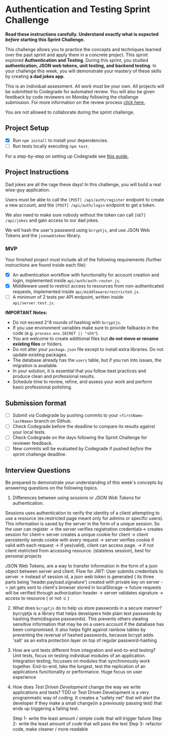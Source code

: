 # Authentication and Testing Sprint Challenge

**Read these instructions carefully. Understand exactly what is expected _before_ starting this Sprint Challenge.**

This challenge allows you to practice the concepts and techniques learned over the past sprint and apply them in a concrete project. This sprint explored **Authentication and Testing**. During this sprint, you studied **authentication, JSON web tokens, unit testing, and backend testing**. In your challenge this week, you will demonstrate your mastery of these skills by creating **a dad jokes app**.

This is an individual assessment. All work must be your own. All projects will be submitted to Codegrade for automated review. You will also be given feedback by code reviewers on Monday following the challenge submission. For more information on the review process [click here.](https://www.notion.so/lambdaschool/How-to-View-Feedback-in-CodeGrade-c5147cee220c4044a25de28bcb6bb54a)

You are not allowed to collaborate during the sprint challenge.

## Project Setup

- [x] Run `npm install` to install your dependencies.
- [ ] Run tests locally executing `npm test`.

For a step-by-step on setting up Codegrade see [this guide.](https://www.notion.so/lambdaschool/Submitting-an-assignment-via-Code-Grade-A-Step-by-Step-Walkthrough-07bd65f5f8364e709ecb5064735ce374)

## Project Instructions

Dad jokes are all the rage these days! In this challenge, you will build a real wise-guy application.

Users must be able to call the `[POST] /api/auth/register` endpoint to create a new account, and the `[POST] /api/auth/login` endpoint to get a token.

We also need to make sure nobody without the token can call `[GET] /api/jokes` and gain access to our dad jokes.

We will hash the user's password using `bcryptjs`, and use JSON Web Tokens and the `jsonwebtoken` library.

### MVP

Your finished project must include all of the following requirements (further instructions are found inside each file):

- [x] An authentication workflow with functionality for account creation and login, implemented inside `api/auth/auth-router.js`.
- [x] Middleware used to restrict access to resources from non-authenticated requests, implemented inside `api/middleware/restricted.js`.
- [ ] A minimum of 2 tests per API endpoint, written inside `api/server.test.js`.

**IMPORTANT Notes:**

- Do not exceed 2^8 rounds of hashing with `bcryptjs`.
- If you use environment variables make sure to provide fallbacks in the code (e.g. `process.env.SECRET || "shh"`).
- You are welcome to create additional files but **do not move or rename existing files** or folders.
- Do not alter your `package.json` file except to install extra libraries. Do not update existing packages.
- The database already has the `users` table, but if you run into issues, the migration is available.
- In your solution, it is essential that you follow best practices and produce clean and professional results.
- Schedule time to review, refine, and assess your work and perform basic professional polishing.

## Submission format

- [ ] Submit via Codegrade by pushing commits to your `<firstName-lastName>` branch on Github.
- [ ] Check Codegrade before the deadline to compare its results against your local tests.
- [ ] Check Codegrade on the days following the Sprint Challenge for reviewer feedback.
- [ ] New commits will be evaluated by Codegrade if pushed _before_ the sprint challenge deadline.

## Interview Questions

Be prepared to demonstrate your understanding of this week's concepts by answering questions on the following topics.

1. Differences between using _sessions_ or _JSON Web Tokens_ for authentication.

Sessions uses authentication to verify the identity of a client attempting to use a resource (ex.restricted page meant only for admins or specific users). This information is saved by the server in the form of a unique session. So the user can register -> the server verifies registration credentials-> creates session for client-> server creates a unique cookie for client -> client persistently sends cookie with every request  -> server verifies cookie if valid with each request -> if yes(valid), client can access page. -> if not client restricted from accessing resource. (stateless session), best for personal projects


JSON Web Tokens, are a way to transfer information in the form of a json object between server and client.
Flow for JWT: User submits credentials to server -> instead of session id, a json web token is generated ( its three parts being 'header.payload.signature') created with private key on server -> jwt gets sent to client's browser stored in localStorage -> future requests will be verified through authorization header -> server validates signature -> access to resource ( or not :c )


2. What does `bcryptjs` do to help us store passwords in a secure manner?
bycryptjs is a library that helps developers hide plain text passwords by hashing them(disguise passwords). This prevents others stealing sensitive information that may be on a users account if the database has been compromised. It also helps fight against rainbow tables by preventing the reversal of hashed passwords, because bcrypt adds 'salt' as an extra protection layer on top of regular password-hashing

3. How are unit tests different from integration and end-to-end testing?
Unit tests, focus on testing individual modules of an application.
Integration testing, focusses on modules that synchronously work together.
End-to-end, take the longest, test the replication of an applications functionality or performance. Huge focus on user experience


4. How does _Test Driven Development_ change the way we write applications and tests?
TDD or Test Driven Development is a very programmatic way of coding. It creates a "safety net" that will alert the developer if they make a small change(in a previously passing test) that ends up triggering a failing test.

    Step 1- write the least amount / simple code that will trigger failure
    Step 2- write the least amount of code that will pass the test
    Step 3- refactor code, make cleaner / more readable
